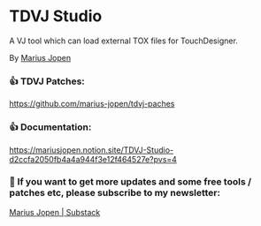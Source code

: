 # TDVJ Studio

A VJ tool which can load external TOX files for TouchDesigner.

By [Marius Jopen](https://mariusjopen.com/)

### 👍 TDVJ Patches:

https://github.com/marius-jopen/tdvj-paches

### 👍 Documentation:

https://mariusjopen.notion.site/TDVJ-Studio-d2ccfa2050fb4a4a944f3e12f464527e?pvs=4

### 🫵 If you want to get more updates and some free tools / patches etc, please subscribe to my newsletter:
[Marius Jopen | Substack](https://mariusjopen.substack.com/)
